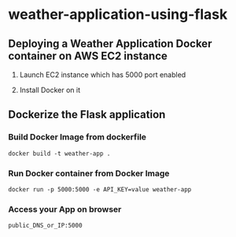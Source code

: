 # weather-application-using-flask

## Deploying a Weather Application Docker container on AWS EC2 instance

1. Launch EC2 instance which has 5000 port enabled

2. Install Docker on it

## Dockerize the Flask application

### Build Docker Image from dockerfile
```
docker build -t weather-app .

```
### Run Docker container from Docker Image
```
docker run -p 5000:5000 -e API_KEY=value weather-app

```
### Access your App on browser
```
public_DNS_or_IP:5000
```
